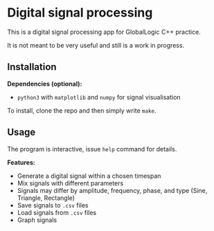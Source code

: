 # Digital signal processing

This is a digital signal processing app for GlobalLogic C++ practice.

It is not meant to be very useful and still is a work in progress.

## Installation

**Dependencies (optional):**

- `python3` with `matplotlib` and `numpy` for signal visualisation

To install, clone the repo and then simply write `make`.

## Usage

The program is interactive, issue `help` command for details.

**Features:**

- Generate a digital signal within a chosen timespan
- Mix signals with different parameters
- Signals may differ by amplitude, frequency, phase, and type (Sine, Triangle, Rectangle)
- Save signals to `.csv` files
- Load signals from `.csv` files
- Graph signals
